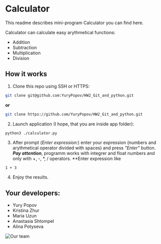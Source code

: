 # Calculator

This readme describes mini-program Calculator you can find here.

Calculator can calculate easy arythmetical functions:
* Addition
* Subtraction
* Multiplication
* Division

## How it works

1. Clone this repo using SSH or HTTPS:

```bash
git clone git@github.com:YuryPopov/HW2_Git_and_python.git
``` 
**or**
```bash
git clone https://github.com/YuryPopov/HW2_Git_and_python.git
``` 
2. Launch application (I hope, that you are inside app folder):
```bash
python3 ./calculator.py
```
3. After prompt (*Enter expression:*) enter your expression (numbers and arythmetical operator divided with spaces) and press *"Enter"* button.
***Pay attention***, programm works with integrer and float numbers and only with +, -, *, / operators.
**Enter expression like
```
1 + 3
```
4. Enjoy the results.


## Your developers:
* Yury Popov
* Kristina Zhur
* Maria Uzun
* Anastasia Shtompel
* Alina Potyseva

![Our team](/images/picture.jpg "Our team")